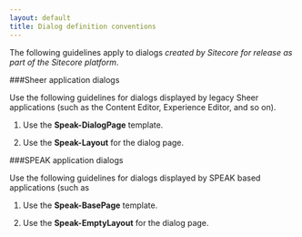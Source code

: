 ```yaml
---
layout: default
title: Dialog definition conventions
---
```


The following guidelines apply to dialogs *created by Sitecore for release as part of the Sitecore platform*.

###Sheer application dialogs

Use the following guidelines for dialogs displayed by legacy Sheer applications (such as the Content Editor, Experience Editor, and so on).

1. Use the **Speak-DialogPage** template.

1. Use the **Speak-Layout** for the dialog page.

###SPEAK application dialogs

Use the following guidelines for dialogs displayed by SPEAK based applications (such as

1. Use the **Speak-BasePage** template.

1. Use the **Speak-EmptyLayout** for the dialog page.
